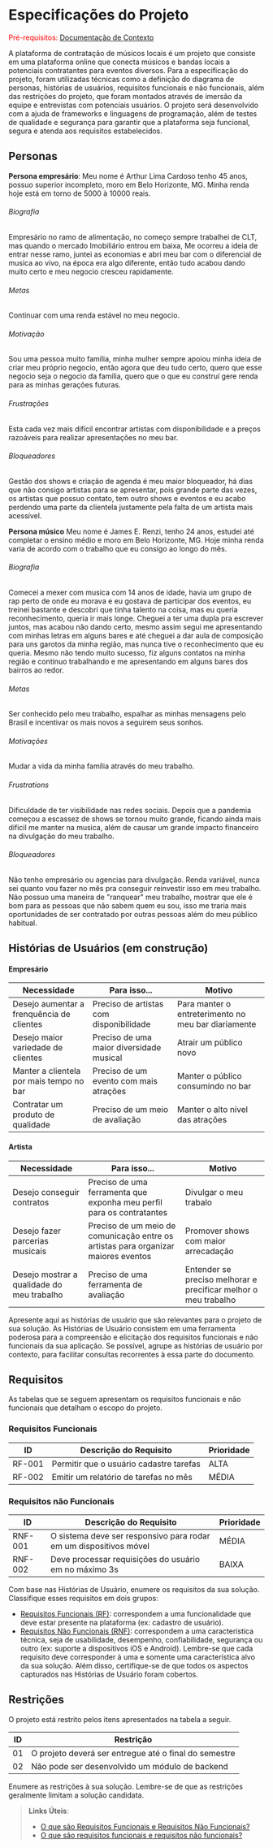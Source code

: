 # Especificações do Projeto

<span style="color:red">Pré-requisitos: <a href="1-Documentação de Contexto.md"> Documentação de Contexto</a></span>

A plataforma de contratação de músicos locais é um projeto que consiste em uma plataforma online que conecta músicos e bandas locais a potenciais contratantes para eventos diversos. Para a especificação do projeto, foram utilizadas técnicas como a definição do diagrama de personas, histórias de usuários, requisitos funcionais e não funcionais, além das restrições do projeto, que foram montados através de imersão da equipe e entrevistas com potenciais usuários. O projeto será desenvolvido com a ajuda de frameworks e linguagens de programação, além de testes de qualidade e segurança para garantir que a plataforma seja funcional, segura e atenda aos requisitos estabelecidos.

## Personas

**Persona empresário**:
 Meu nome é Arthur Lima Cardoso tenho 45 anos, possuo superior incompleto, moro em Belo Horizonte, MG. Minha renda hoje está em torno de 5000 à 10000 reais.

###### Biografia
 Empresário no ramo de alimentação, no começo sempre trabalhei de CLT, mas quando o mercado Imobiliário entrou em baixa, Me ocorreu a ideia de entrar nesse ramo, juntei as economias e abri meu bar com o diferencial de musica ao vivo, na época era algo diferente, então tudo acabou dando muito certo e meu negocio cresceu rapidamente.

###### Metas
 Continuar com uma renda estável no meu negocio.

###### Motivação
 Sou uma pessoa muito família, minha mulher sempre apoiou minha ideia de criar meu próprio negocio, então agora que deu tudo certo, quero que esse negocio seja o negocio da família, quero que o que eu construí gere renda para as minhas gerações futuras.

###### Frustrações
 Esta cada vez mais difícil encontrar artistas com disponibilidade e a preços razoáveis para realizar apresentações no meu bar.

###### Bloqueadores
 Gestão dos shows e criação de agenda é meu maior bloqueador, há dias que não consigo artistas para se apresentar, pois grande parte das vezes, os artistas que possuo contato, tem outro shows e eventos e eu acabo perdendo uma parte da clientela justamente pela falta de um artista mais acessível.

**Persona músico**
 Meu nome é James E. Renzi, tenho 24 anos, estudei até completar o ensino médio e moro em Belo Horizonte, MG. Hoje minha renda varia de acordo com o trabalho que eu consigo ao longo do mês.

###### Biografia
 Comecei a mexer com musica com 14 anos de idade, havia um grupo de rap perto de onde eu morava e eu gostava de participar dos eventos, eu treinei bastante e descobri que tinha talento na coisa, mas eu queria reconhecimento, queria ir mais longe. Cheguei a ter uma dupla pra escrever juntos, mas acabou não dando certo, mesmo assim segui me apresentando com minhas letras em alguns bares e até cheguei a dar aula de composição para uns garotos da minha região, mas nunca tive o reconhecimento que eu queria. Mesmo não tendo muito sucesso, fiz alguns contatos na minha região e continuo trabalhando e me apresentando em alguns bares dos bairros ao redor.

###### Metas
 Ser conhecido pelo meu trabalho, espalhar as minhas mensagens pelo Brasil e incentivar os mais novos a seguirem seus sonhos.

###### Motivações
 Mudar a vida da minha família através do meu trabalho.

###### Frustrations
 Dificuldade de ter visibilidade nas redes sociais. Depois que a pandemia começou a escassez de shows se tornou muito grande, ficando ainda mais dificil me manter na musica, além de causar um grande impacto financeiro na divulgação do meu trabalho.

###### Bloqueadores
 Não tenho empresário ou agencias para divulgação. Renda variável, nunca sei quanto vou fazer no mês pra conseguir reinvestir isso em meu trabalho. Não possuo uma maneira de "ranquear" meu trabalho, mostrar que ele é bom para as pessoas que não sabem quem eu sou, isso me traria mais oportunidades de ser contratado por outras pessoas além do meu público habitual.
 
## Histórias de Usuários (em construção)

#### Empresário

| Necessidade                               | Para isso...                             | Motivo                                              |
|-------------------------------------------|------------------------------------------|-----------------------------------------------------|
| Desejo aumentar a frenquência de clientes | Preciso de artistas com disponibilidade   | Para manter o entreterimento no meu bar diariamente |
| Desejo maior variedade de clientes        | Preciso de uma maior diversidade musical | Atrair um público novo                              |
| Manter a clientela por mais tempo no bar  | Preciso de um evento com mais atrações   | Manter o público consumindo no bar                  |
| Contratar um produto de qualidade         | Preciso de um meio de avaliação          | Manter o alto nível das atrações                    |



#### Artista

| Necessidade                               | Para isso...                                                                       | Motivo                                                                |
|-------------------------------------------|------------------------------------------------------------------------------------|----------------------------------------------------------------------|
| Desejo conseguir contratos                | Preciso de uma ferramenta que exponha meu perfil para os contratantes              | Divulgar o meu trabalo                                                |
| Desejo fazer parcerias musicais           | Preciso de um meio de comunicação entre os artistas para organizar maiores eventos | Promover shows com maior arrecadação                                  |
| Desejo mostrar a qualidade do meu trabalho| Preciso de uma ferramenta de avaliação                                             | Entender se preciso melhorar e precificar melhor o meu trabalho |

Apresente aqui as histórias de usuário que são relevantes para o projeto de sua solução. As Histórias de Usuário consistem em uma ferramenta poderosa para a compreensão e elicitação dos requisitos funcionais e não funcionais da sua aplicação. Se possível, agrupe as histórias de usuário por contexto, para facilitar consultas recorrentes à essa parte do documento.

## Requisitos

As tabelas que se seguem apresentam os requisitos funcionais e não funcionais que detalham o escopo do projeto.

### Requisitos Funcionais

|ID    | Descrição do Requisito  | Prioridade |
|------|-----------------------------------------|----|
|RF-001| Permitir que o usuário cadastre tarefas | ALTA | 
|RF-002| Emitir um relatório de tarefas no mês   | MÉDIA |


### Requisitos não Funcionais

|ID     | Descrição do Requisito  |Prioridade |
|-------|-------------------------|----|
|RNF-001| O sistema deve ser responsivo para rodar em um dispositivos móvel | MÉDIA | 
|RNF-002| Deve processar requisições do usuário em no máximo 3s |  BAIXA | 

Com base nas Histórias de Usuário, enumere os requisitos da sua solução. Classifique esses requisitos em dois grupos:

- [Requisitos Funcionais
 (RF)](https://pt.wikipedia.org/wiki/Requisito_funcional):
 correspondem a uma funcionalidade que deve estar presente na
  plataforma (ex: cadastro de usuário).
- [Requisitos Não Funcionais
  (RNF)](https://pt.wikipedia.org/wiki/Requisito_n%C3%A3o_funcional):
  correspondem a uma característica técnica, seja de usabilidade,
  desempenho, confiabilidade, segurança ou outro (ex: suporte a
  dispositivos iOS e Android).
Lembre-se que cada requisito deve corresponder à uma e somente uma
característica alvo da sua solução. Além disso, certifique-se de que
todos os aspectos capturados nas Histórias de Usuário foram cobertos.

## Restrições

O projeto está restrito pelos itens apresentados na tabela a seguir.

|ID| Restrição                                             |
|--|-------------------------------------------------------|
|01| O projeto deverá ser entregue até o final do semestre |
|02| Não pode ser desenvolvido um módulo de backend        |


Enumere as restrições à sua solução. Lembre-se de que as restrições geralmente limitam a solução candidata.

> **Links Úteis**:
> - [O que são Requisitos Funcionais e Requisitos Não Funcionais?](https://codificar.com.br/requisitos-funcionais-nao-funcionais/)
> - [O que são requisitos funcionais e requisitos não funcionais?](https://analisederequisitos.com.br/requisitos-funcionais-e-requisitos-nao-funcionais-o-que-sao/)
